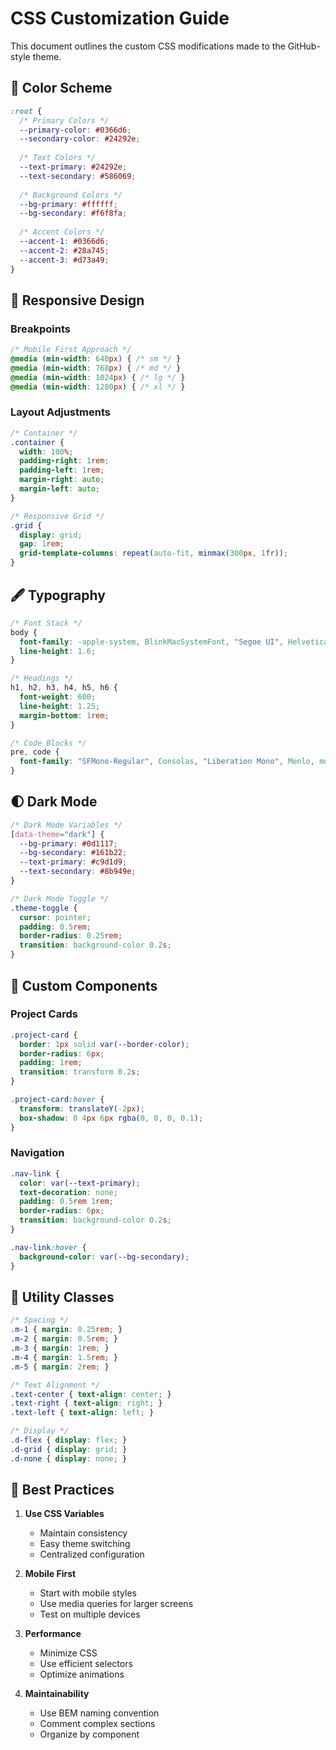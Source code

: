 # CSS Customization Guide

This document outlines the custom CSS modifications made to the GitHub-style theme.

## 🎨 Color Scheme

```css
:root {
  /* Primary Colors */
  --primary-color: #0366d6;
  --secondary-color: #24292e;
  
  /* Text Colors */
  --text-primary: #24292e;
  --text-secondary: #586069;
  
  /* Background Colors */
  --bg-primary: #ffffff;
  --bg-secondary: #f6f8fa;
  
  /* Accent Colors */
  --accent-1: #0366d6;
  --accent-2: #28a745;
  --accent-3: #d73a49;
}
```

## 📱 Responsive Design

### Breakpoints
```css
/* Mobile First Approach */
@media (min-width: 640px) { /* sm */ }
@media (min-width: 768px) { /* md */ }
@media (min-width: 1024px) { /* lg */ }
@media (min-width: 1280px) { /* xl */ }
```

### Layout Adjustments
```css
/* Container */
.container {
  width: 100%;
  padding-right: 1rem;
  padding-left: 1rem;
  margin-right: auto;
  margin-left: auto;
}

/* Responsive Grid */
.grid {
  display: grid;
  gap: 1rem;
  grid-template-columns: repeat(auto-fit, minmax(300px, 1fr));
}
```

## 🖋️ Typography

```css
/* Font Stack */
body {
  font-family: -apple-system, BlinkMacSystemFont, "Segoe UI", Helvetica, Arial, sans-serif;
  line-height: 1.6;
}

/* Headings */
h1, h2, h3, h4, h5, h6 {
  font-weight: 600;
  line-height: 1.25;
  margin-bottom: 1rem;
}

/* Code Blocks */
pre, code {
  font-family: "SFMono-Regular", Consolas, "Liberation Mono", Menlo, monospace;
}
```

## 🌓 Dark Mode

```css
/* Dark Mode Variables */
[data-theme="dark"] {
  --bg-primary: #0d1117;
  --bg-secondary: #161b22;
  --text-primary: #c9d1d9;
  --text-secondary: #8b949e;
}

/* Dark Mode Toggle */
.theme-toggle {
  cursor: pointer;
  padding: 0.5rem;
  border-radius: 0.25rem;
  transition: background-color 0.2s;
}
```

## 🎯 Custom Components

### Project Cards
```css
.project-card {
  border: 1px solid var(--border-color);
  border-radius: 6px;
  padding: 1rem;
  transition: transform 0.2s;
}

.project-card:hover {
  transform: translateY(-2px);
  box-shadow: 0 4px 6px rgba(0, 0, 0, 0.1);
}
```

### Navigation
```css
.nav-link {
  color: var(--text-primary);
  text-decoration: none;
  padding: 0.5rem 1rem;
  border-radius: 6px;
  transition: background-color 0.2s;
}

.nav-link:hover {
  background-color: var(--bg-secondary);
}
```

## 🔧 Utility Classes

```css
/* Spacing */
.m-1 { margin: 0.25rem; }
.m-2 { margin: 0.5rem; }
.m-3 { margin: 1rem; }
.m-4 { margin: 1.5rem; }
.m-5 { margin: 2rem; }

/* Text Alignment */
.text-center { text-align: center; }
.text-right { text-align: right; }
.text-left { text-align: left; }

/* Display */
.d-flex { display: flex; }
.d-grid { display: grid; }
.d-none { display: none; }
```

## 📝 Best Practices

1. **Use CSS Variables**
   - Maintain consistency
   - Easy theme switching
   - Centralized configuration

2. **Mobile First**
   - Start with mobile styles
   - Use media queries for larger screens
   - Test on multiple devices

3. **Performance**
   - Minimize CSS
   - Use efficient selectors
   - Optimize animations

4. **Maintainability**
   - Use BEM naming convention
   - Comment complex sections
   - Organize by component 